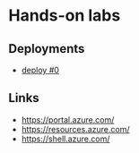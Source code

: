 # Hands-on labs

## Deployments

- [deploy #0](https://portal.azure.com/#create/Microsoft.Template/uri/https%3A%2F%2Fraw.githubusercontent.com%2Fchgeuer%2Fsaphec_azure_arm_training%2Fmaster%2F0.json)

## Links

- https://portal.azure.com/
- https://resources.azure.com/
- https://shell.azure.com/

